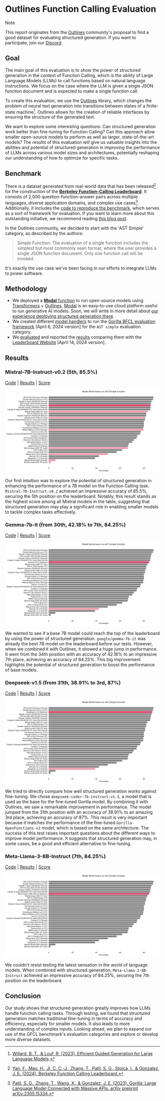 # Outlines Function Calling Evaluation

> [!NOTE]
> This report originates from the [Outlines](https://github.com/outlines-dev/outlines) community's proposal to find a good dataset for evaluating structured generation. If you want to participate, join our [Discord](https://discord.gg/ZxBxyWmW5n).

## Goal

The main goal of this evaluation is to show the power of structured generation in the context of Function Calling, which is the ability of Large Language Models (LLMs) to call functions based on natural language instructions. We focus on the case where the LLM is given a single JSON function document and is expected to make a single function call.

To create this evaluation, we use the [Outlines](https://github.com/outlines-dev/outlines) library, which changes the problem of neural text generation into transitions between states of a finite-state machine[^1]. Outlines allows for the creation of reliable interfaces by ensuring the structure of the generated text.

[^1]: [Willard, B. T., & Louf, R. (2023). Efficient Guided Generation for Large Language Models](https://huggingface.co/papers/2307.09702).

We want to explore some interesting questions: Can structured generation work better than fine-tuning for Function Calling? Can this approach allow smaller open-source models to perform as well as larger, state-of-the-art models? The results of this evaluation will give us valuable insights into the abilities and potential of structured generation in improving the performance of LLMs across various model sizes and architectures, potentially reshaping our understanding of how to optimize  for specific tasks.

## Benchmark

There is a dataset generated from real-world data that has been released[^2] for the construction of the [**Berkeley Function-Calling Leaderboard**](https://gorilla.cs.berkeley.edu/leaderboard.html#leaderboard). It consists of 2,000 question-function-answer pairs across multiple languages, diverse application domains, and complex use cases[^3]. Additionally, it includes the [code to reproduce the benchmark](https://github.com/ShishirPatil/gorilla/tree/main/berkeley-function-call-leaderboard), which serves as a sort of framework for evaluation. If you want to learn more about this outstanding initiative, we recommend reading [this blog post](https://gorilla.cs.berkeley.edu/blogs/8_berkeley_function_calling_leaderboard.html).

[^2]: [Yan, F., Mao, H., Ji, C. C.-J., Zhang, T., Patil, S. G., Stoica, I., & Gonzalez, J. E. (2024). Berkeley Function Calling Leaderboard.](https://gorilla.cs.berkeley.edu/blogs/8_berkeley_function_calling_leaderboard.html)
[^3]: [Patil, S. G., Zhang, T., Wang, X., & Gonzalez, J. E. (2023). Gorilla: Large Language Model Connected with Massive APIs. arXiv preprint arXiv:2305.15334.](https://arxiv.org/abs/2305.15334)

In the Outlines community, we decided to start with the 'AST Simple' category, as described by the authors:

> Simple Function: The evaluation of a single function includes the simplest but most commonly seen format, where the user provides a single JSON function document. Only one function call will be invoked.

It's exactly the use case we've been facing in our efforts to integrate LLMs to power software.

## Methodology

- We deployed a [**Modal** function](modal/transformers_outlines.py) to run open-source models using [Transformers](https://github.com/huggingface/transformers) + [Outlines](https://github.com/outlines-dev/outlines). [Modal](https://modal.com/) is an easy-to-use cloud platform useful to run generative AI models. Soon, we will write in more detail about [our experience deploying structured generation there](https://github.com/aastroza/modal-outlines-examples).
- We created different [model handlers](evals/bfcl/scripts) to run the [Gorilla BFCL evaluation framework](https://github.com/ShishirPatil/gorilla/tree/c6221060a9d50d0c7e7705f1ac95b9e5c4a95252) [April 6, 2024 version] for the `AST simple` evaluation category.
- We [evaluated](evals/bfcl/score) and reported the [results](evals/bfcl/result) comparing them with the [Leaderboard Website](https://github.com/ShishirPatil/gorilla/blob/bdd9d0ac13b6d61ebe1cbfed3903cd16939f1d5f/data.csv) [April 14, 2024 version].

## Results

### Mistral-7B-Instruct-v0.2 (5th, 85.5%)

[Code](../evals/bfcl/scripts/mistral_outlines_handler.py) | [Results](../evals/bfcl/result/mistralai_Mistral-7B-Instruct-v0.2/gorilla_openfunctions_v1_test_simple_result.json) | [Score](../evals/bfcl/score/mistralai_Mistral-7B-Instruct-v0.2/simple_score.json)

![mistral ranking](../evals/bfcl/figures/Mistral_bar_plot.png)

Our first intuition was to explore the potential of structured generation in enhancing the performance of a 7B model on the Function Calling task. `Mistral-7B-Instruct-v0.2` achieved an impressive accuracy of 85.5%, securing the 5th position on the leaderboard. Notably, this result stands as the highest score among all Mistral models in the table, suggesting that structured generation may play a significant role in enabling smaller models to tackle complex tasks effectively.

### Gemma-7b-it (from 30th, 42.18% to 7th, 84.25%)

[Code](../evals/bfcl/scripts/gemma_outlines_handler.py) | [Results](../evals/bfcl/result/google_gemma-7b-it/gorilla_openfunctions_v1_test_simple_result.json) | [Score](../evals/bfcl/score/google_gemma-7b-it/simple_score.json)

![gemma ranking](../evals/bfcl/figures/Gemma_bar_plot.png)

We wanted to see if a base 7B model could reach the top of the leaderboard by using the power of structured generation. `google/gemma-7b-it` was already the best 7B model on the leaderboard before our tests. However, when we combined it with Outlines, it showed a huge jump in performance. It went from the 34th position with an accuracy of 42.18% to an impressive 7th place, achieving an accuracy of 84.25%. This big improvement highlights the potential of structured generation to boost the performance of base models.

### Deepseek-v1.5 (from 31th, 38.91% to 3rd, 87%)

[Code](../evals/bfcl/scripts/deepseek_outlines_handler.py) | [Results](../evals/bfcl/result/deepseek-ai_deepseek-coder-7b-instruct-v1.5/gorilla_openfunctions_v1_test_simple_result.json) | [Score](../evals/bfcl/score/deepseek-ai_deepseek-coder-7b-instruct-v1.5/simple_score.json)

![deepseek ranking](../evals/bfcl/figures/Deepseek_bar_plot.png)

We tried to directly compare how well structured generation works against fine-tuning. We chose `deepseek-coder-7b-instruct-v1.5`, a model that is used as the base for the fine-tuned Gorilla model. By combining it with Outlines, we saw a remarkable improvement in performance. The model jumped from the 31th position with an accuracy of 38.91% to an amazing 3rd place, achieving an accuracy of 87%. This result is very important because it matches the performance of the fine-tuned `Gorilla-OpenFunctions-v2` model, which is based on the same architecture. The success of this test raises important questions about the different ways to improve model performance. It suggests that structured generation may, in some cases, be a good and efficient alternative to fine-tuning.

### Meta-Llama-3-8B-Instruct (7th, 84.25%)

[Code](../evals/bfcl/scripts/llama_outlines_handler.py) | [Results](../evals/bfcl/result/meta-llama_Meta-Llama-3-8B-Instruct/gorilla_openfunctions_v1_test_simple_result.json) | [Score](../evals/bfcl/score/meta-llama_Meta-Llama-3-8B-Instruct/simple_score.json)

![llama ranking](../evals/bfcl/figures/Meta_bar_plot.png)

We couldn't resist testing the latest sensation in the world of language models. When combined with structured generation, `Meta-Llama-3-8B-Instruct` achieved an impressive accuracy of 84.25%, securing the 7th position on the leaderboard. 

## Conclusion

Our study shows that structured generation greatly improves how LLMs handle function calling tasks. Through testing, we found that structured generation matches traditional fine-tuning in terms of accuracy and efficiency, especially for smaller models. It also leads to more understanding of complex inputs. Looking ahead, we plan to expand our use of the GFCL benchmark's evaluation categories and explore or develop more diverse datasets.